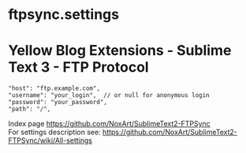 
# ftpsync.settings
# Yellow Blog Extensions - Sublime Text 3 - FTP Protocol

	"host": "ftp.example.com",
	"username": "your_login",  // or null for anonymous login
	"password": "your_password",
	"path": "/",

 Index page  https://github.com/NoxArt/SublimeText2-FTPSync <br>
 For settings description see: https://github.com/NoxArt/SublimeText2-FTPSync/wiki/All-settings
